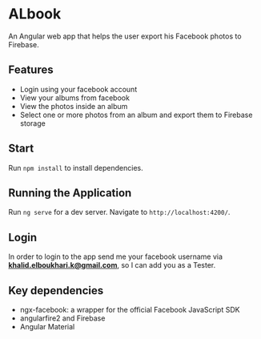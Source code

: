 # ALbook

An Angular web app that helps the user export his Facebook photos to Firebase.

## Features

* Login using your facebook account
* View your albums from facebook
* View the photos inside an album
* Select one or more photos from an album and export them to Firebase storage

## Start

Run `npm install` to install dependencies.

## Running the Application

Run `ng serve` for a dev server. Navigate to `http://localhost:4200/`.

## Login

In order to login to the app send me your facebook username via **khalid.elboukhari.k@gmail.com**, so I can add you as a Tester.

## Key dependencies

* ngx-facebook: a wrapper for the official Facebook JavaScript SDK
* angularfire2 and Firebase
* Angular Material

